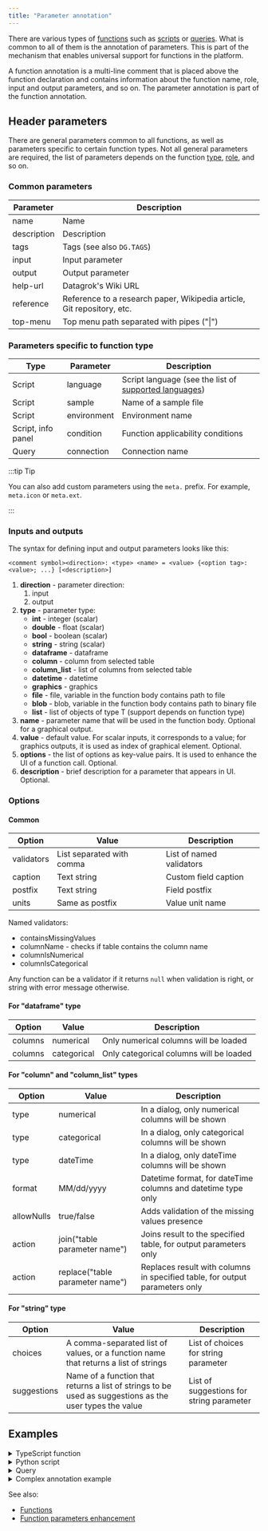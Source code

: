 ```yaml
---
title: "Parameter annotation"
---
```


There are various types of [functions](functions.md) such as [scripts](../../compute/scripting.md) or
[queries](../../access/data-query.md). What is common to all of them is the annotation of parameters. This is part of
the mechanism that enables universal support for functions in the platform.

A function annotation is a multi-line comment that is placed above the function declaration and contains information
about the function name, role, input and output parameters, and so on. The parameter annotation is part of the function
annotation.

## Header parameters

There are general parameters common to all functions, as well as parameters specific to certain function types. Not all
general parameters are required, the list of parameters depends on the function
[type](#parameters-specific-to-function-type), [role](../../develop/function-roles.md), and so on.

### Common parameters

| Parameter   | Description                                                                         |
|-------------|-------------------------------------------------------------------------------------|
| name        | Name                                                                                |
| description | Description                                                                         |
| tags        | Tags (see also `DG.TAGS`)                                                           |
| input       | Input parameter                                                                     |
| output      | Output parameter                                                                    |
| help-url    | Datagrok's Wiki URL                                                                 |
| reference   | Reference to a research paper, Wikipedia article, Git repository, etc.              |
| top-menu    | Top menu path separated with pipes ("\|")                                           |

### Parameters specific to function type

| Type       | Parameter   | Description                                                                                             |
|------------|-------------|---------------------------------------------------------------------------------------------------------|
| Script     | language    | Script language (see the list of [supported languages](../../compute/scripting.md#supported-languages)) |
| Script     | sample      | Name of a sample file                                                                                   |
| Script     | environment | Environment name                                                                                        |
| Script, info panel | condition   | Function applicability conditions                                                               |
| Query      | connection  | Connection name                                                                                         |

:::tip Tip

You can also add custom parameters using the `meta.` prefix. For example, `meta.icon` or `meta.ext`.

:::

### Inputs and outputs

The syntax for defining input and output parameters looks like this:

```
<comment symbol><direction>: <type> <name> = <value> {<option tag>:<value>; ...} [<description>]
```

1. **direction** - parameter direction:
    1. input
    2. output
2. **type** - parameter type:
    * **int** - integer (scalar)
    * **double** - float (scalar)
    * **bool** - boolean (scalar)
    * **string** - string (scalar)
    * **dataframe** - dataframe
    * **column** - column from selected table
    * **column_list** - list of columns from selected table
    * **datetime** - datetime
    * **graphics** - graphics
    * **file** - file, variable in the function body contains path to file
    * **blob** - blob, variable in the function body contains path to binary file
    * **list<T>** - list of objects of type T (support depends on function type)
3. **name** - parameter name that will be used in the function body. Optional for a graphical output.
4. **value** - default value. For scalar inputs, it corresponds to a value; for graphics outputs, it is used as index of
   graphical element. Optional.
5. **options** - the list of options as key-value pairs. It is used to enhance the UI of a function call. Optional.
6. **description** - brief description for a parameter that appears in UI. Optional.

### Options

#### Common

| Option     | Value                     | Description              |
|------------|---------------------------|--------------------------|
| validators | List separated with comma | List of named validators |
| caption    | Text string               | Custom field caption     |
| postfix    | Text string               | Field postfix            |
| units      | Same as postfix           | Value unit name          |

Named validators:

* containsMissingValues
* columnName - checks if table contains the column name
* columnIsNumerical
* columnIsCategorical

Any function can be a validator if it returns `null` when validation is right, or string with error message otherwise.

#### For "dataframe" type

| Option      | Value       | Description                             |
|-------------|-------------|-----------------------------------------|
| columns     | numerical   | Only numerical columns will be loaded   |
| columns     | categorical | Only categorical columns will be loaded |

#### For "column" and "column_list" types

| Option     | Value                           | Description                                                                 |
|------------|---------------------------------|-----------------------------------------------------------------------------|
| type       | numerical                       | In a dialog, only numerical columns will be shown                           |
| type       | categorical                     | In a dialog, only categorical columns will be shown                         |
| type       | dateTime                        | In a dialog, only dateTime columns will be shown                            |
| format     | MM/dd/yyyy                      | Datetime format, for dateTime columns and datetime type only                |
| allowNulls | true/false                      | Adds validation of the missing values presence                              |
| action     | join("table parameter name")    | Joins result to the specified table, for output parameters only             |
| action     | replace("table parameter name") | Replaces result with columns in specified table, for output parameters only |

#### For "string" type

| Option      | Value                                                                                      | Description                              |
|-------------|--------------------------------------------------------------------------------------------|------------------------------------------|
| choices     | A comma-separated list of values, or a function name that returns a list of strings        | List of choices for string parameter     |
| suggestions | Name of a function that returns a list of strings to be used as suggestions as the user types the value | List of suggestions for string parameter |

## Examples

<details>
<summary> TypeScript function </summary>
<div>

```ts
//name: Len
//description: Calculates the length of a string
//input: string s
//output: int n
export function getLength(s: string): number {
  return s.length;
}
```

</div>
</details>

<details>
<summary> Python script </summary>
<div>

```python
#name: Template
#description: Calculates number of cells in the table
#language: python
#tags: template, demo
#sample: cars.csv
#input: dataframe table [Data table]
#output: int count [Number of cells in table]
count = table.shape[0] * table.shape[1]
```

</div>
</details>

<details>
<summary> Query </summary>
<div>

```sql
--name: protein classification
--connection: chembl
select * from protein_classification;
--end
```

</div>
</details>

<details>
<summary> Complex annotation example </summary>
<div>

```python
#input: dataframe t1 {columns:numerical} [first input data table]
#input: dataframe t2 {columns:numerical} [second input data table]
#input: column x {type:numerical; table:t1} [x axis column name]
#input: column y {type:numerical} [y axis column name]
#input: column date {type:datetime; format:mm/dd/yyyy} [date column name]
#input: column_list numdata {type:numerical; table:t1} [numerical columns names]
#input: int numcomp = 2 {range:2-7} [number of components]
#input: bool center = true [number of components]
#input: string type = high {choices: ["high", "low"]} [type of filter]
#output: dataframe result {action:join(t1)} [pca components]
#output: graphics scatter [scatter plot]
```

</div>
</details>

See also:

* [Functions](functions.md)
* [Function parameters enhancement](func-params-enhancement.md)
